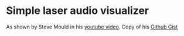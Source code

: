 # Simple laser audio visualizer 

As shown by Steve Mould in his [youtube video](https://www.youtube.com/watch?v=C-V1uXeyGmg). 
Copy of his [Github Gist](https://gist.github.com/steventhebrave/7c16a72fb940b05b5e5218390418b5bf)